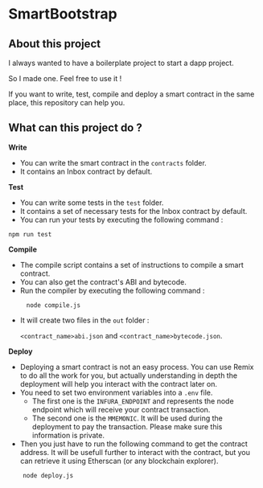# SmartBootstrap

## About this project

I always wanted to have a boilerplate project to start a dapp project.

So I made one. Feel free to use it !

If you want to write, test, compile and deploy a smart contract in the same place, this repository can help you.

## What can this project do ?

**Write**
- You can write the smart contract in the `contracts` folder.
- It contains an Inbox contract by default.

**Test**
- You can write some tests in the `test` folder.
- It contains a set of necessary tests for the Inbox contract by default.
- You can run your tests by executing the following command :
```shell script
npm run test
```

**Compile**
- The compile script contains a set of instructions to compile a smart contract.
- You can also get the contract's ABI and bytecode.
- Run the compiler by executing the following command :
```shell script
     node compile.js
```
- It will create two files in the `out` folder :
    
    `<contract_name>abi.json` and `<contract_name>bytecode.json`.

**Deploy**
- Deploying a smart contract is not an easy process. You can use Remix to do all the work for you, but actually understanding in depth the deployment will help you interact with the contract later on.
- You need to set two environment variables into a `.env` file.
    - The first one is the `INFURA_ENDPOINT` and represents the node endpoint which will receive your contract transaction.
    - The second one is the `MMEMONIC`. It will be used during the deployment to pay the transaction. Please make sure this information is private.
- Then you just have to run the following command to get the contract address. It will be usefull further to interact with the contract, but you can retrieve it using Etherscan (or any blockchain explorer).
```shell script
    node deploy.js
```